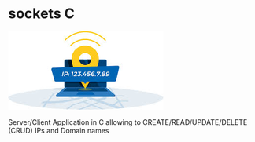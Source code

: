 # sockets C

![Screenshot](IP.jpg)

Server/Client Application in C allowing to CREATE/READ/UPDATE/DELETE (CRUD) IPs and Domain names 



